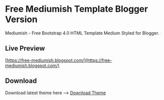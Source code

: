 # Free Mediumish Template Blogger Version
Mediumish - Free Bootstrap 4.0 HTML Template Medium Styled for Blogger.

## Live Preview
[https://free-mediumish.blogspot.com/](https://free-mediumish.blogspot.com/)

## Download
Download latest theme here --> [Download Theme](https://raw.githubusercontent.com/sunuazizrahayu/free-mediumish-blogger-template/master/dist/theme.xml)
